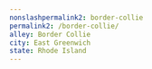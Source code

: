 ```yaml
---
﻿nonslashpermalink2: border-collie
permalink2: /border-collie/
alley: Border Collie
city: East Greenwich
state: Rhode Island
---
```

